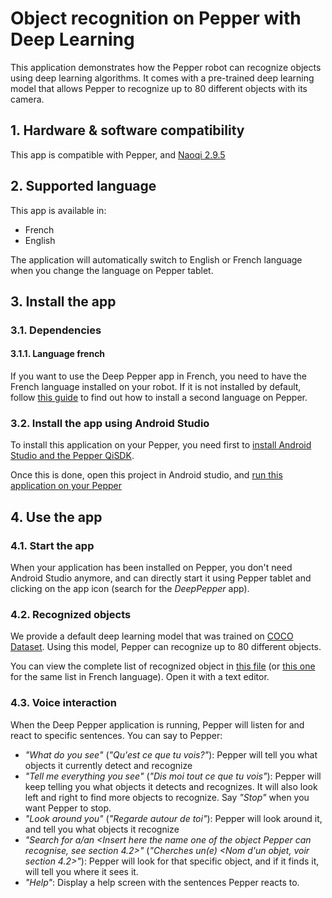 # Object recognition on Pepper with Deep Learning


This application demonstrates how the Pepper robot can recognize objects using deep learning algorithms.
It comes with a pre-trained deep learning model that allows Pepper to recognize up to 80 different objects with its camera.

## 1. Hardware & software compatibility

This app is compatible with Pepper, and [Naoqi 2.9.5](https://developer.softbankrobotics.com/blog/pepper-qisdk-os-295-release-note)

## 2. Supported language

This app is available in:

* French
* English

The application will automatically switch to English or French language when you change the language on Pepper tablet.

## 3. Install the app

### 3.1. Dependencies

#### 3.1.1. Language french

If you want to use the Deep Pepper app in French, you need to have the French language installed on your robot. If it is not installed by default, follow [this guide](https://developer.softbankrobotics.com/blog/lets-make-pepper-and-nao-speak-second-language) to find out how to install a second language on Pepper.

### 3.2. Install the app using Android Studio

To install this application on your Pepper, you need first to [install Android Studio and the Pepper QiSDK](https://developer.softbankrobotics.com/pepper-qisdk/getting-started/installing-pepper-sdk-plug).

Once this is done, open this project in Android studio, and [run this application on your Pepper](https://developer.softbankrobotics.com/pepper-qisdk/getting-started/running-application#running-an-application-on-a-real-robot)

## 4. Use the app

### 4.1. Start the app

When your application has been installed on Pepper, you don't need Android Studio anymore, and can directly start it using Pepper tablet and clicking on the app icon (search for the *DeepPepper* app).

### 4.2. Recognized objects

We provide a default deep learning model that was trained on [COCO Dataset](https://cocodataset.org/). Using this model, Pepper can recognize up to 80 different objects.

You can view the complete list of recognized object in [this file](app/src/main/assets/word_list_en.txt) (or [this one](app/src/main/assets/word_list_fr.txt) for the same list in French language). Open it with a text editor.


### 4.3. Voice interaction

When the Deep Pepper application is running, Pepper will listen for and react to specific sentences.
You can say to Pepper:

* *"What do you see"* (*"Qu'est ce que tu vois?"*): Pepper will tell you what objects it currently detect and recognize
* *"Tell me everything you see"* (*"Dis moi tout ce que tu vois"*): Pepper will keep telling you what objects it detects and recognizes. It will also look left and right to find more objects to recognize. Say *"Stop"* when you want Pepper to stop.
* *"Look around you"* (*"Regarde autour de toi"*): Pepper will look around it, and tell you what objects it recognize
* *"Search for a/an <Insert here the name one of the object Pepper can recognise, see section 4.2>"* (*"Cherches un(e) <Nom d'un objet, voir section 4.2>"*): Pepper will look for that specific object, and if it finds it, will tell you where it sees it.
* *"Help"*: Display a help screen with the sentences Pepper reacts to.





